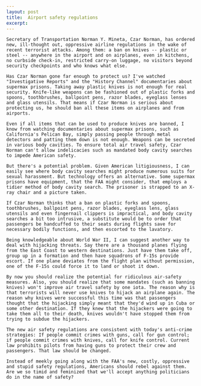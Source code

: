 ```yaml
---
layout: post
title:  Airport safety regulations
excerpt:
---
```




            

    

            

	Secretary of Transportation Norman Y. Mineta, Czar Norman, has ordered new, ill-thought out, oppressive airline regulations in the wake of recent terrorist attacks. Among them: a ban on knives -- plastic or steel -- anywhere in the airport and on airplanes, even in kitchens, no curbside check-in, restricted carry-on luggage, no visitors beyond security checkpoints and who knows what else. 

	Has Czar Norman gone far enough to protect us? I've watched "Investigative Reports" and the "History Channel" documentaries about supermax prisons. Taking away plastic knives is not enough for real security. Knife-like weapons can be fashioned out of plastic forks and spoons, toothbrushes, ballpoint pens, razor blades, eyeglass lenses and glass utensils. That means if Czar Norman is serious about protecting us, he should ban all these items on airplanes and from airports. 

	Even if all items that can be used to produce knives are banned, I know from watching documentaries about supermax prisons, such as California's Pelican Bay, simply passing people through metal detectors and patting them down is not enough. Weapons can be secreted in various body cavities. To ensure total air travel safety, Czar Norman can't allow indelicacies such as mandated body cavity searches to impede American safety. 

	But there's a potential problem. Given American litigiousness, I can easily see where body cavity searches might produce numerous suits for sexual harassment. But technology offers an alternative. Some supermax prisons have equipment, that the FAA might consider, that employs a tidier method of body cavity search. The prisoner is strapped to an X-ray chair and a picture taken. 

	If Czar Norman thinks that a ban on plastic forks and spoons, toothbrushes, ballpoint pens, razor blades, eyeglass lens, glass utensils and even fingernail clippers is impractical, and body cavity searches a bit too intrusive, a substitute would be to order that passengers be handcuffed to their seats during flights save for necessary bodily functions, and then escorted to the lavatory. 

	Being knowledgeable about World War II, I can suggest another way to deal with hijacking threats. Say there are a thousand planes flying from the East Coast to western destinations. Just have them take off, group up in a formation and then have squadrons of F-15s provide escort. If one plane deviates from the flight plan without permission, one of the F-15s could force it to land or shoot it down. 

	By now you should realize the potential for ridiculous air-safety measures. Also, you should realize that some mandates (such as banning knives) won't improve air travel safety by one iota. The reason why is that terrorists will never use knives to hijack an airplane again. The reason why knives were successful this time was that passengers thought that the hijacking simply meant that they'd wind up in Cuba or some other destination. If they knew that the hijackers were going to take them all to their death, knives wouldn't have stopped them from trying to subdue the hijackers. 

	The new air safety regulations are consistent with today's anti-crime strategies: If people commit crimes with guns, call for gun control; if people commit crimes with knives, call for knife control. Current law prohibits pilots from having guns to protect their crew and passengers. That law should be changed. 

	Instead of meekly going along with the FAA's new, costly, oppressive and stupid safety regulations, Americans should rebel against them. Are we so timid and feminized that we'll accept anything politicians do in the name of safety? 

        
